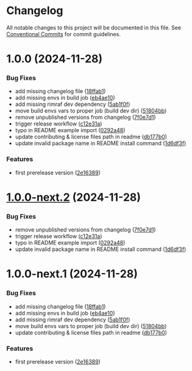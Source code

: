 # Changelog

All notable changes to this project will be documented in this file. See
[Conventional Commits](https://conventionalcommits.org) for commit guidelines.

# 1.0.0 (2024-11-28)


### Bug Fixes

* add missing changelog file ([18ffab1](https://github.com/TheJethFX/payloadcms-plugin-square/commit/18ffab1a060e56328e798454aa60dc7c7a234250))
* add missing envs in build job ([eb4ae10](https://github.com/TheJethFX/payloadcms-plugin-square/commit/eb4ae10125ddf9ff301a0ef5eb0c82759d898b0f))
* add missing rimraf dev dependency ([5ab1f0f](https://github.com/TheJethFX/payloadcms-plugin-square/commit/5ab1f0f390ee7fcbbc7d47aad9d8c469dff78b6e))
* move build envs vars to proper job (build dev dir) ([51804bb](https://github.com/TheJethFX/payloadcms-plugin-square/commit/51804bbc10e5d03c66cfcddc6c53c7d8503dae8a))
* remove unpublished versions from changelog ([7f0e7d1](https://github.com/TheJethFX/payloadcms-plugin-square/commit/7f0e7d17063d28db4b55f8413d9e5195e1653f59))
* trigger release workflow ([c12e31a](https://github.com/TheJethFX/payloadcms-plugin-square/commit/c12e31a56908dee558e99f05082cb4eeed832dac))
* typo in README example import ([0292a48](https://github.com/TheJethFX/payloadcms-plugin-square/commit/0292a48b2cc562df4035ce700cd61663f768363a))
* update contributing & license files path in readme ([db177b0](https://github.com/TheJethFX/payloadcms-plugin-square/commit/db177b097a0b2ecfb534fe37d32468749e056d78))
* update invalid package name in README install command ([1d6df3f](https://github.com/TheJethFX/payloadcms-plugin-square/commit/1d6df3f0c8a8ba3f8ca3b736005f1ed1e03582db))


### Features

* first prerelease version ([2e16389](https://github.com/TheJethFX/payloadcms-plugin-square/commit/2e16389db32f458f3ecf62cb9977e09d4cdae64c))

# [1.0.0-next.2](https://github.com/TheJethFX/payloadcms-plugin-square/compare/v1.0.0-next.1...v1.0.0-next.2) (2024-11-28)


### Bug Fixes

* remove unpublished versions from changelog ([7f0e7d1](https://github.com/TheJethFX/payloadcms-plugin-square/commit/7f0e7d17063d28db4b55f8413d9e5195e1653f59))
* trigger release workflow ([c12e31a](https://github.com/TheJethFX/payloadcms-plugin-square/commit/c12e31a56908dee558e99f05082cb4eeed832dac))
* typo in README example import ([0292a48](https://github.com/TheJethFX/payloadcms-plugin-square/commit/0292a48b2cc562df4035ce700cd61663f768363a))
* update invalid package name in README install command ([1d6df3f](https://github.com/TheJethFX/payloadcms-plugin-square/commit/1d6df3f0c8a8ba3f8ca3b736005f1ed1e03582db))

# 1.0.0-next.1 (2024-11-28)


### Bug Fixes

* add missing changelog file ([18ffab1](https://github.com/TheJethFX/payloadcms-plugin-square/commit/18ffab1a060e56328e798454aa60dc7c7a234250))
* add missing envs in build job ([eb4ae10](https://github.com/TheJethFX/payloadcms-plugin-square/commit/eb4ae10125ddf9ff301a0ef5eb0c82759d898b0f))
* add missing rimraf dev dependency ([5ab1f0f](https://github.com/TheJethFX/payloadcms-plugin-square/commit/5ab1f0f390ee7fcbbc7d47aad9d8c469dff78b6e))
* move build envs vars to proper job (build dev dir) ([51804bb](https://github.com/TheJethFX/payloadcms-plugin-square/commit/51804bbc10e5d03c66cfcddc6c53c7d8503dae8a))
* update contributing & license files path in readme ([db177b0](https://github.com/TheJethFX/payloadcms-plugin-square/commit/db177b097a0b2ecfb534fe37d32468749e056d78))


### Features

* first prerelease version ([2e16389](https://github.com/TheJethFX/payloadcms-plugin-square/commit/2e16389db32f458f3ecf62cb9977e09d4cdae64c))
